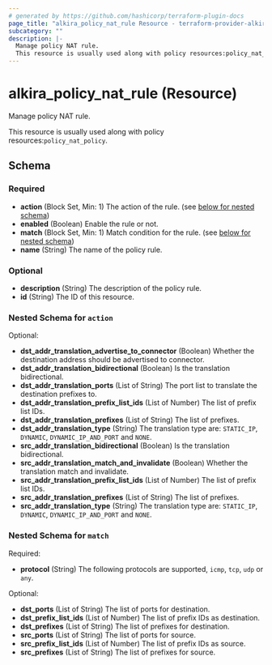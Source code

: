 ```yaml
---
# generated by https://github.com/hashicorp/terraform-plugin-docs
page_title: "alkira_policy_nat_rule Resource - terraform-provider-alkira"
subcategory: ""
description: |-
  Manage policy NAT rule.
  This resource is usually used along with policy resources:policy_nat_policy.
---
```


# alkira_policy_nat_rule (Resource)

Manage policy NAT rule.

This resource is usually used along with policy resources:`policy_nat_policy`.



<!-- schema generated by tfplugindocs -->
## Schema

### Required

- **action** (Block Set, Min: 1) The action of the rule. (see [below for nested schema](#nestedblock--action))
- **enabled** (Boolean) Enable the rule or not.
- **match** (Block Set, Min: 1) Match condition for the rule. (see [below for nested schema](#nestedblock--match))
- **name** (String) The name of the policy rule.

### Optional

- **description** (String) The description of the policy rule.
- **id** (String) The ID of this resource.

<a id="nestedblock--action"></a>
### Nested Schema for `action`

Optional:

- **dst_addr_translation_advertise_to_connector** (Boolean) Whether the destination address should be advertised to connector.
- **dst_addr_translation_bidirectional** (Boolean) Is the translation bidirectional.
- **dst_addr_translation_ports** (List of String) The port list to translate the destination prefixes to.
- **dst_addr_translation_prefix_list_ids** (List of Number) The list of prefix list IDs.
- **dst_addr_translation_prefixes** (List of String) The list of prefixes.
- **dst_addr_translation_type** (String) The translation type are: `STATIC_IP`, `DYNAMIC`, `DYNAMIC_IP_AND_PORT` and `NONE`.
- **src_addr_translation_bidirectional** (Boolean) Is the translation bidirectional.
- **src_addr_translation_match_and_invalidate** (Boolean) Whether the translation match and invalidate.
- **src_addr_translation_prefix_list_ids** (List of Number) The list of prefix list IDs.
- **src_addr_translation_prefixes** (List of String) The list of prefixes.
- **src_addr_translation_type** (String) The translation type are: `STATIC_IP`, `DYNAMIC`, `DYNAMIC_IP_AND_PORT` and `NONE`.


<a id="nestedblock--match"></a>
### Nested Schema for `match`

Required:

- **protocol** (String) The following protocols are supported, `icmp`, `tcp`, `udp` or `any`.

Optional:

- **dst_ports** (List of String) The list of ports for destination.
- **dst_prefix_list_ids** (List of Number) The list of prefix IDs as destination.
- **dst_prefixes** (List of String) The list of prefixes for destination.
- **src_ports** (List of String) The list of ports for source.
- **src_prefix_list_ids** (List of Number) The list of prefix IDs as source.
- **src_prefixes** (List of String) The list of prefixes for source.


